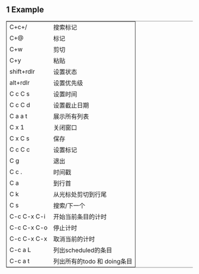 <div class="outline-2">
<h2 id="sec-1">1 Example</h2>

<table border="2" cellspacing="0" cellpadding="6" rules="groups" frame="hsides">
<col align="left"></col><col align="left"></col>
<tbody>
<tr><td>C+c+/</td><td>搜索标记</td></tr>
<tr><td>C+@</td><td>标记</td></tr>
<tr><td>C+w</td><td>剪切</td></tr>
<tr><td>C+y</td><td>粘贴</td></tr>
<tr><td>shift+rdlr</td><td>设置状态</td></tr>
<tr><td>alt+rdlr</td><td>设置优先级</td></tr>
<tr><td>C c C s</td><td>设置时间</td></tr>
<tr><td>C c C d</td><td>设置截止日期</td></tr>
<tr><td>C a a t</td><td>展示所有列表</td></tr>
<tr><td>C x 1</td><td>关闭窗口</td></tr>
<tr><td>C x C s</td><td>保存</td></tr>
<tr><td>C c C c</td><td>设置标记</td></tr>
<tr><td>C g</td><td>退出</td></tr>
<tr><td>C c .</td><td>时间戳</td></tr>
<tr><td>C a</td><td>到行首</td></tr>
<tr><td>C k</td><td>从光标处剪切到行尾</td></tr>
<tr><td>C s</td><td>搜索/下一个</td></tr>
<tr><td>C-c C-x C-i</td><td>开始当前条目的计时</td></tr>
<tr><td>C-c C-x C-o</td><td>停止计时</td></tr>
<tr><td>C-c C-x C-x</td><td>取消当前的计时</td></tr>
<tr><td>C-c a L</td><td>列出scheduled的条目</td></tr>
<tr><td>C-c a t</td><td>列出所有的todo 和 doing条目</td></tr>
</tbody>
</table>


</div>

